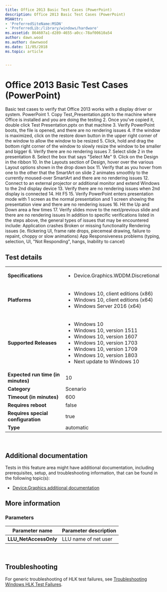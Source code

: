 ```yaml
---
title: Office 2013 Basic Test Cases (PowerPoint)
description: Office 2013 Basic Test Cases (PowerPoint)
MSHAttr:
- 'PreferredSiteName:MSDN'
- 'PreferredLib:/library/windows/hardware'
ms.assetid: 864607a1-d289-4655-a0cc-78af00610a54
author: dawn.wood
ms.author: dawnwood
ms.date: 11/05/2018
ms.topic: article


---
```


# <span id="p_hlk_test.c089b830-ca4c-409b-9d2b-a88d57e09c00"></span>Office 2013 Basic Test Cases (PowerPoint)


Basic test cases to verify that Office 2013 works with a display driver or system. PowerPoint 1. Copy Test\_Presentation.pptx to the machine where Office is installed and you are doing the testing 2. Once you've copied it, double click Test Presentation.pptx on that machine 3. Verify PowerPoint boots, the file is opened, and there are no rendering issues 4. If the window is maximized, click on the restore down button in the upper right corner of the window to allow the window to be resized 5. Click, hold and drag the bottom right corner of the window to slowly resize the window to be smaller and bigger 6. Verify there are no rendering issues 7. Select slide 2 in the presentation 8. Select the box that says "Select Me" 9. Click on the Design in the ribbon 10. In the Layouts section of Design, hover over the various Layout options shown in the drop down box 11. Verify that as you hover from one to the other that the SmartArt on slide 2 animates smoothly to the currently moused-over SmartArt and there are no rendering issues 12. Connect to an external projector or additional monitor and extend Windows to the 2nd display device 13. Verify there are no rendering issues when 2nd display is connected 14. Hit F5 15. Verify PowerPoint enters presentation mode with 1 screen as the normal presentation and 1 screen showing the presentation view and there are no rendering issues 16. Hit the Up and Down area a few times 17. Verify slides move to the next/previous slide and there are no rendering issues In addition to specific verifications listed in the steps above, the general types of issues that may be encountered include: Application crashes Broken or missing functionality Rendering issues (ie. flickering UI, frame rate drops, piecemeal drawing, failure to repaint, choppy or slow animations) App Responsiveness problems (typing, selection, UI, "Not Responding", hangs, Inability to cancel)

## Test details
|||
|---|---|
| **Specifications**  | <ul><li>Device.Graphics.WDDM.Discretional</li></ul> |  
| **Platforms**   | <ul><li>Windows 10, client editions (x86)</li><li>Windows 10, client editions (x64)</li><li>Windows Server 2016 (x64)</li></ul> |
| **Supported Releases** | <ul><li>Windows 10</li><li>Windows 10, version 1511</li><li>Windows 10, version 1607</li><li>Windows 10, version 1703</li><li>Windows 10, version 1709</li><li>Windows 10, version 1803</li><li>Next update to Windows 10</li></ul> |
|**Expected run time (in minutes)**| 10 |
|**Category**| Scenario |
|**Timeout (in minutes)**| 600 |
|**Requires reboot**| false |
|**Requires special configuration**| true |
|**Type**| automatic |

 

## <span id="Additional_documentation"></span><span id="additional_documentation"></span><span id="ADDITIONAL_DOCUMENTATION"></span>Additional documentation


Tests in this feature area might have additional documentation, including prerequisites, setup, and troubleshooting information, that can be found in the following topic(s):

-   [Device.Graphics additional documentation](device-graphics-additional-documentation.md)

## <span id="More_information"></span><span id="more_information"></span><span id="MORE_INFORMATION"></span>More information


### <span id="Parameters"></span><span id="parameters"></span><span id="PARAMETERS"></span>Parameters

| Parameter name         | Parameter description |
|------------------------|-----------------------|
| **LLU\_NetAccessOnly** | LLU name of net user  |

 

## <span id="Troubleshooting"></span><span id="troubleshooting"></span><span id="TROUBLESHOOTING"></span>Troubleshooting


For generic troubleshooting of HLK test failures, see [Troubleshooting Windows HLK Test Failures](..\user\troubleshooting-windows-hlk-test-failures.md).

 

 






